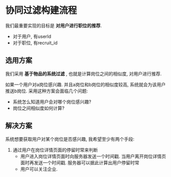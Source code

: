 # 协同过滤构建流程

我们最重要实现的目标是 **对用户进行职位的推荐**. 

- 对于用户, 有userId
- 对于职位, 有recruit_id

## 选用方案

我们采用 **基于物品的系统过滤** , 也就是计算岗位之间的相似度, 对用户进行推荐.

如果一个用户对a岗位感兴趣. 并且a岗位和b岗位的相似度较高, 系统就会为该用户推送b岗位. 采用这种方案会面临几个问题:

- 系统怎么知道用户会对哪个岗位感兴趣?
- 岗位之间相似度如何计算?

## 解决方案

系统想要获取用户对某个岗位是否感兴趣, 我希望至少有两个手段:

1. 通过用户在岗位详情页面的停留时常来判断
   - 用户进入岗位详情页面时向服务器发送一个时间戳. 当用户离开岗位详情页面时再发送一个时间戳. 服务器可以据此计算出用户停留时常
   - 用户可以关注企业.